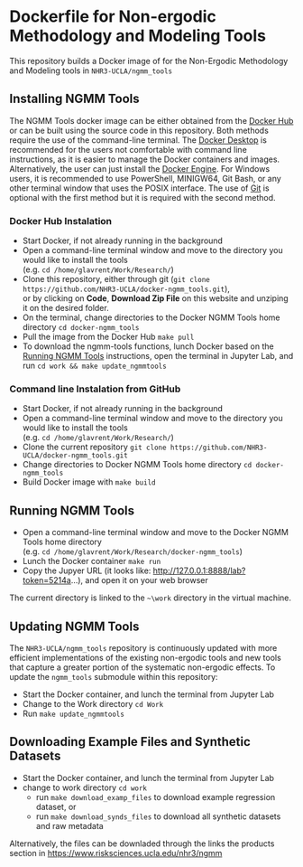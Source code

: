 # Dockerfile for Non-ergodic Methodology and Modeling Tools

This repository builds a Docker image of for the Non-Ergodic Methodology and Modeling tools in `NHR3-UCLA/ngmm_tools` 


## Installing NGMM Tools

The NGMM Tools docker image can be either obtained from the [Docker Hub](https://hub.docker.com/r/nhr3webhub/ngmm-tools) or can be built using the source code in this repository. Both methods require the use of the command-line terminal. The [Docker Desktop](https://www.docker.com/products/docker-desktop/) is recommended for the users not comfortable with command line instructions, as it is easier to manage the Docker containers and images. Alternatively, the user can just install the [Docker Engine](https://docs.docker.com/engine/install/). For Windows users, it is recommended to use PowerShell, MINIGW64, Git Bash, or any other terminal window that uses the POSIX interface. The use of [Git](https://github.com/git-guides/install-git) is optional with the first method but it is required with the second method. 

### Docker Hub Instalation

 * Start Docker, if not already running in the background
 * Open a command-line terminal window and move to the directory you would like to install the tools <br> (e.g. ``cd /home/glavrent/Work/Research/``)
 * Clone this repository, either through git (``git clone https://github.com/NHR3-UCLA/docker-ngmm_tools.git``), <br>or by clicking on **Code**, **Download Zip File** on this website and unziping it on the desired folder. 
 * On the terminal, change directories to the Docker NGMM Tools home directory ``cd docker-ngmm_tools``
 * Pull the image from the Docker Hub ``make pull``
 * To download the ngmm-tools functions, lunch Docker based on the [Running NGMM Tools](running_ngmmm_tools) instructions, open the terminal in Jupyter Lab, and run ``cd work && make update_ngmmtools``

### Command line Instalation from GitHub

 * Start Docker, if not already running in the background
 * Open a command-line terminal window and move to the directory you would like to install the tools <br> (e.g. ``cd /home/glavrent/Work/Research/``)
 * Clone the current repository ``git clone https://github.com/NHR3-UCLA/docker-ngmm_tools.git``
 * Change directories to Docker NGMM Tools home directory ``cd docker-ngmm_tools``
 * Build Docker image with ``make build``
 
## Running NGMM Tools

* Open a command-line terminal window and move to the Docker NGMM Tools home directory <br> (e.g. ``cd /home/glavrent/Work/Research/docker-ngmm_tools``)
* Lunch the Docker container ``make run``
* Copy the Jupyer URL (it looks like: http://127.0.0.1:8888/lab?token=5214a...), and open it on your web browser

The current directory is linked to the ``~\work`` directory in the virtual machine. 

## Updating NGMM Tools

 The `NHR3-UCLA/ngmm_tools` repository is continuously updated with more efficient implementations of the existing non-ergodic tools and new tools that capture a greater portion of the systematic non-ergodic effects. To update the ``ngmm_tools`` submodule within this repository:
 
* Start the Docker container, and lunch the terminal from Jupyter Lab
* Change to the Work directory ``cd Work``
* Run ``make update_ngmmtools``

## Downloading Example Files and Synthetic Datasets

* Start the Docker container, and lunch the terminal from Jupyter Lab
 * change to work directory ``cd work``
   - run ``make download_examp_files`` to download example regression dataset, or
   - run ``make download_synds_files`` to download all synthetic datasets and raw metadata 

Alternatively, the files can be downladed through the links the products section in https://www.risksciences.ucla.edu/nhr3/ngmm
